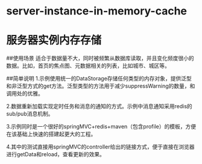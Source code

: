 # server-instance-in-memory-cache
# 服务器实例内存存储

##使用场景
适合于数据量不大，同时被频繁从数据库读取，并且变化频度很小的数据。比如，首页的焦点图、元数据相关的列表，比如城市、城区等。

##简单说明
1.示例使用统一的DataStorage存储任何类型的内存对象，提供泛型和非泛型方式的get方法。泛型类型的方法用于减少suppressWarning的数量，和调用处的优雅。

2.数据重新加载实现定时任务和消息的通知的方式。示例中消息通知采用redis的sub/pub消息机制。

3.示例同时是一个很好的springMVC+redis+maven（包含profile）的模板，方便在该基础上快速的搭建起更大的工程。

4.其中的测试直接用springMVC的controller给出的链接方式，便于直接在浏览器进行getData和reload，查看更新的效果。
